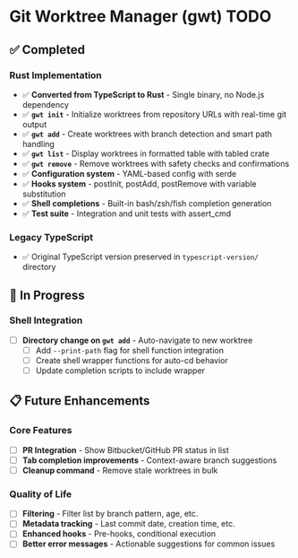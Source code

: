 # Git Worktree Manager (gwt) TODO

## ✅ Completed

### Rust Implementation
- ✅ **Converted from TypeScript to Rust** - Single binary, no Node.js dependency
- ✅ **`gwt init`** - Initialize worktrees from repository URLs with real-time git output
- ✅ **`gwt add`** - Create worktrees with branch detection and smart path handling
- ✅ **`gwt list`** - Display worktrees in formatted table with tabled crate
- ✅ **`gwt remove`** - Remove worktrees with safety checks and confirmations
- ✅ **Configuration system** - YAML-based config with serde
- ✅ **Hooks system** - postInit, postAdd, postRemove with variable substitution
- ✅ **Shell completions** - Built-in bash/zsh/fish completion generation
- ✅ **Test suite** - Integration and unit tests with assert_cmd

### Legacy TypeScript
- ✅ Original TypeScript version preserved in `typescript-version/` directory

## 🚧 In Progress

### Shell Integration
- [ ] **Directory change on `gwt add`** - Auto-navigate to new worktree
  - [ ] Add `--print-path` flag for shell function integration
  - [ ] Create shell wrapper functions for auto-cd behavior
  - [ ] Update completion scripts to include wrapper

## 📋 Future Enhancements

### Core Features
- [ ] **PR Integration** - Show Bitbucket/GitHub PR status in list
- [ ] **Tab completion improvements** - Context-aware branch suggestions
- [ ] **Cleanup command** - Remove stale worktrees in bulk

### Quality of Life
- [ ] **Filtering** - Filter list by branch pattern, age, etc.
- [ ] **Metadata tracking** - Last commit date, creation time, etc.
- [ ] **Enhanced hooks** - Pre-hooks, conditional execution
- [ ] **Better error messages** - Actionable suggestions for common issues